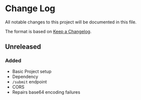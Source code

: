 # Change Log
All notable changes to this project will be documented in this file.

The format is based on [Keep a Changelog](http://keepachangelog.com/).

## Unreleased
### Added
- Basic Project setup
- Dependency
- `/submit` endpoint
- CORS
- Repairs base64 encoding failures
